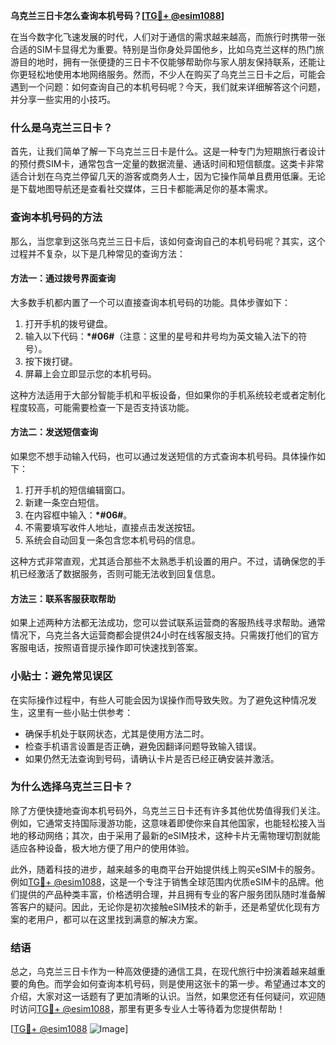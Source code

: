 **乌克兰三日卡怎么查询本机号码？[[TG💪+ @esim1088](https://t.me/s/esim1088)]**

在当今数字化飞速发展的时代，人们对于通信的需求越来越高，而旅行时携带一张合适的SIM卡显得尤为重要。特别是当你身处异国他乡，比如乌克兰这样的热门旅游目的地时，拥有一张便捷的三日卡不仅能够帮助你与家人朋友保持联系，还能让你更轻松地使用本地网络服务。然而，不少人在购买了乌克兰三日卡之后，可能会遇到一个问题：如何查询自己的本机号码呢？今天，我们就来详细解答这个问题，并分享一些实用的小技巧。

### 什么是乌克兰三日卡？

首先，让我们简单了解一下乌克兰三日卡是什么。这是一种专门为短期旅行者设计的预付费SIM卡，通常包含一定量的数据流量、通话时间和短信额度。这类卡非常适合计划在乌克兰停留几天的游客或商务人士，因为它操作简单且费用低廉。无论是下载地图导航还是查看社交媒体，三日卡都能满足你的基本需求。

### 查询本机号码的方法

那么，当您拿到这张乌克兰三日卡后，该如何查询自己的本机号码呢？其实，这个过程并不复杂，以下是几种常见的查询方法：

#### 方法一：通过拨号界面查询
大多数手机都内置了一个可以直接查询本机号码的功能。具体步骤如下：
1. 打开手机的拨号键盘。
2. 输入以下代码：**\*#06#**（注意：这里的星号和井号均为英文输入法下的符号）。
3. 按下拨打键。
4. 屏幕上会立即显示您的本机号码。

这种方法适用于大部分智能手机和平板设备，但如果你的手机系统较老或者定制化程度较高，可能需要检查一下是否支持该功能。

#### 方法二：发送短信查询
如果您不想手动输入代码，也可以通过发送短信的方式查询本机号码。具体操作如下：
1. 打开手机的短信编辑窗口。
2. 新建一条空白短信。
3. 在内容框中输入：**\*#06#**。
4. 不需要填写收件人地址，直接点击发送按钮。
5. 系统会自动回复一条包含您本机号码的信息。

这种方式非常直观，尤其适合那些不太熟悉手机设置的用户。不过，请确保您的手机已经激活了数据服务，否则可能无法收到回复信息。

#### 方法三：联系客服获取帮助
如果上述两种方法都无法成功，您可以尝试联系运营商的客服热线寻求帮助。通常情况下，乌克兰各大运营商都会提供24小时在线客服支持。只需拨打他们的官方客服电话，按照语音提示操作即可快速找到答案。

### 小贴士：避免常见误区

在实际操作过程中，有些人可能会因为误操作而导致失败。为了避免这种情况发生，这里有一些小贴士供参考：
- 确保手机处于联网状态，尤其是使用方法二时。
- 检查手机语言设置是否正确，避免因翻译问题导致输入错误。
- 如果仍然无法查询到号码，请确认卡片是否已经正确安装并激活。

### 为什么选择乌克兰三日卡？

除了方便快捷地查询本机号码外，乌克兰三日卡还有许多其他优势值得我们关注。例如，它通常支持国际漫游功能，这意味着即使你来自其他国家，也能轻松接入当地的移动网络；其次，由于采用了最新的eSIM技术，这种卡片无需物理切割就能适应各种设备，极大地方便了用户的使用体验。

此外，随着科技的进步，越来越多的电商平台开始提供线上购买eSIM卡的服务。例如[TG💪+ @esim1088](https://t.me/s/esim1088)，这是一个专注于销售全球范围内优质eSIM卡的品牌。他们提供的产品种类丰富，价格透明合理，并且拥有专业的客户服务团队随时准备解答客户的疑问。因此，无论你是初次接触eSIM技术的新手，还是希望优化现有方案的老用户，都可以在这里找到满意的解决方案。

### 结语

总之，乌克兰三日卡作为一种高效便捷的通信工具，在现代旅行中扮演着越来越重要的角色。而学会如何查询本机号码，则是使用这张卡的第一步。希望通过本文的介绍，大家对这一话题有了更加清晰的认识。当然，如果您还有任何疑问，欢迎随时访问[TG💪+ @esim1088](https://t.me/s/esim1088)，那里有更多专业人士等待着为您提供帮助！

[[TG💪+ @esim1088](https://t.me/s/esim1088) ![Image](https://i.postimg.cc/4NQfJmqS/Snipaste-2025-05-13-00-14-12.png)]